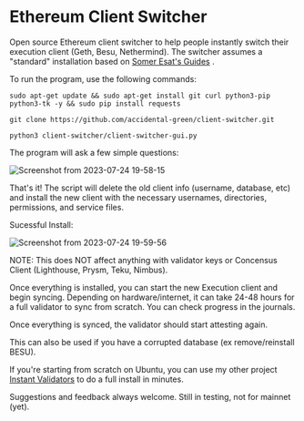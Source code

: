 # Ethereum Client Switcher

Open source Ethereum client switcher to help people instantly switch their execution client (Geth, Besu, Nethermind). The switcher assumes a "standard" installation based on [Somer Esat's Guides](https://github.com/SomerEsat/ethereum-staking-guides)
.

To run the program, use the following commands:

`sudo apt-get update && sudo apt-get install git curl python3-pip python3-tk -y && sudo pip install requests`

`git clone https://github.com/accidental-green/client-switcher.git`

`python3 client-switcher/client-switcher-gui.py`


The program will ask a few simple questions:

![Screenshot from 2023-07-24 19-58-15](https://github.com/accidental-green/client-switcher/assets/72235883/14d2f92d-7cde-4382-8d4e-100f6a6f0d87)


That's it! The script will delete the old client info (username, database, etc) and install the new client with the necessary usernames, directories, permissions, and service files.

Sucessful Install:

![Screenshot from 2023-07-24 19-59-56](https://github.com/accidental-green/client-switcher/assets/72235883/48fdeb1a-fbcc-4750-8045-50088f94f6d5)

NOTE: This does NOT affect anything with validator keys or Concensus Client (Lighthouse, Prysm, Teku, Nimbus).

Once everything is installed, you can start the new Execution client and begin syncing. Depending on hardware/internet, it can take 24-48 hours for a full validator to sync from scratch. You can check progress in the journals.

Once everything is synced, the validator should start attesting again.

This can also be used if you have a corrupted database (ex remove/reinstall BESU).

If you're starting from scratch on Ubuntu, you can use my other project [Instant Validators](https://github.com/accidental-green/validator-install) to do a full install in minutes.

Suggestions and feedback always welcome. Still in testing, not for mainnet (yet).
